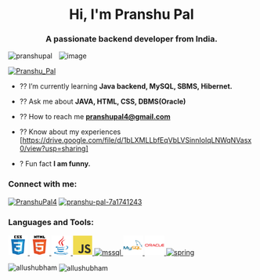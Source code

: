 <h1 align="center">Hi, I'm Pranshu Pal</h1>
<h3 align="center">A passionate backend developer from India.</h3>
<img align = "right" alt ="image"width ="400" src ="https://simplepassivecashflow.com/wp-content/uploads/2017/11/Work-Fun.gif">

<p align="left"> <img src="https://komarev.com/ghpvc/?username=allushubham&label=Profile%20views&color=0e75b6&style=flat" alt="pranshupal" /> </p>

<p align="left"> <a href="https://twitter.com/PranshuPal4" target="blank"><img src="https://img.shields.io/twitter/follow/pranshu_pal?logo=twitter&style=for-the-badge" alt="Pranshu_Pal" /></a> </p>

- ?? I’m currently learning **Java backend, MySQL, SBMS, Hibernet.**

- ?? Ask me about **JAVA, HTML, CSS, DBMS(Oracle)**

- ?? How to reach me **pranshupal4@gmail.com**

- ?? Know about my experiences [https://drive.google.com/file/d/1bLXMLLbfEqVbLVSinnIolqLNWqNVasx0/view?usp=sharing]

- ? Fun fact **I am funny.**

<h3 align="left">Connect with me:</h3>
<p align="left">
<a href="https://twitter.com/PranshuPal4" target="blank"><img align="center" src="https://raw.githubusercontent.com/rahuldkjain/github-profile-readme-generator/master/src/images/icons/Social/twitter.svg" alt="PranshuPal4" height="30" width="40" /></a>
<a href="https://www.linkedin.com/in/pranshu-pal-a35443150/" target="blank"><img align="center" src="https://raw.githubusercontent.com/rahuldkjain/github-profile-readme-generator/master/src/images/icons/Social/linked-in-alt.svg" alt="pranshu-pal-7a1741243" height="30" width="40" /></a>
</p>

<h3 align="left">Languages and Tools:</h3>
<p align="left"> <a href="https://www.w3schools.com/css/" target="_blank" rel="noreferrer"> <img src="https://raw.githubusercontent.com/devicons/devicon/master/icons/css3/css3-original-wordmark.svg" alt="css3" width="40" height="40"/> </a> <a href="https://www.w3.org/html/" target="_blank" rel="noreferrer"> <img src="https://raw.githubusercontent.com/devicons/devicon/master/icons/html5/html5-original-wordmark.svg" alt="html5" width="40" height="40"/> </a> <a href="https://www.java.com" target="_blank" rel="noreferrer"> <img src="https://raw.githubusercontent.com/devicons/devicon/master/icons/java/java-original.svg" alt="java" width="40" height="40"/> </a> <a href="https://developer.mozilla.org/en-US/docs/Web/JavaScript" target="_blank" rel="noreferrer"> <img src="https://raw.githubusercontent.com/devicons/devicon/master/icons/javascript/javascript-original.svg" alt="javascript" width="40" height="40"/> </a> <a href="https://www.microsoft.com/en-us/sql-server" target="_blank" rel="noreferrer"> <img src="https://www.svgrepo.com/show/303229/microsoft-sql-server-logo.svg" alt="mssql" width="40" height="40"/> </a> <a href="https://www.mysql.com/" target="_blank" rel="noreferrer"> <img src="https://raw.githubusercontent.com/devicons/devicon/master/icons/mysql/mysql-original-wordmark.svg" alt="mysql" width="40" height="40"/> </a> <a href="https://www.oracle.com/" target="_blank" rel="noreferrer"> <img src="https://raw.githubusercontent.com/devicons/devicon/master/icons/oracle/oracle-original.svg" alt="oracle" width="40" height="40"/> </a> <a href="https://spring.io/" target="_blank" rel="noreferrer"> <img src="https://www.vectorlogo.zone/logos/springio/springio-icon.svg" alt="spring" width="40" height="40"/> </a> </p>

<p><img align="left" src="https://github-readme-stats.vercel.app/api/top-langs?username=allushubham&show_icons=true&locale=en&layout=compact" alt="allushubham" /></p>

<p>&nbsp;<img align="center" src="https://github-readme-stats.vercel.app/api?username=allushubham&show_icons=true&locale=en" alt="allushubham" /></p>

